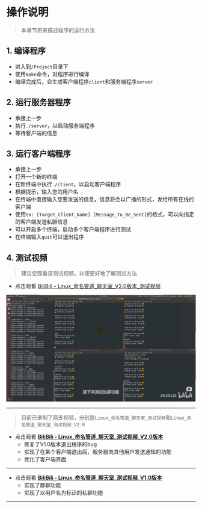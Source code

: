 # 操作说明

> 本章节用来描述程序的运行方法

## 1. 编译程序

* 进入到`/Project`目录下
* 使用`make`命令，对程序进行编译
* 编译完成后，会生成客户端程序`client`和服务端程序`server`

## 2. 运行服务器程序

* 承接上一步
* 执行`./server`，以启动服务端程序
* 等待客户端的信息

## 3. 运行客户端程序

* 承接上一步
* 打开一个新的终端
* 在新终端中执行`./client`，以启动客户端程序
* 根据提示，输入您的用户名
* 在终端中直接输入您要发送的信息，信息将会以广播的形式，发给所有在线的客户端
* 使用`to: [Target_Client_Name] [Message_To_Be_Sent]`的格式，可以向指定的客户端发送私聊信息
* 可以开启多个终端，启动多个客户端程序进行测试
* 在终端输入`quit`可以退出程序

## 4. 测试视频

> 建议您观看该测试视频，以便更好地了解测试方法

* 点击观看 [BiliBili - Linux_命名管道_聊天室_V2.0版本_测试视频](https://www.bilibili.com/video/BV1254y197AU/)

[![测试视频](img/Video_Show_V2.png)](https://www.bilibili.com/video/BV1254y197AU/)

---

> 目前已录制了两支视频，分别是`Linux_命名管道_聊天室_测试视频`和`Linux_命名管道_聊天室_测试视频_V2.0`

* 点击观看 **[BiliBili - Linux_命名管道_聊天室_测试视频_V2.0版本](https://www.bilibili.com/video/BV1254y197AU/)**
   * 修复了V1.0版本退出程序的bug
   * 实现了在某个客户端退出后，服务器向其他用户发送通知的功能
   * 优化了客户端界面

---

* 点击观看 **[BiliBili - Linux_命名管道_聊天室_测试视频_V1.0版本](https://www.bilibili.com/video/BV1Pi4y187co/)**
   * 实现了群聊功能
   * 实现了以用户名为标识的私聊功能
---
